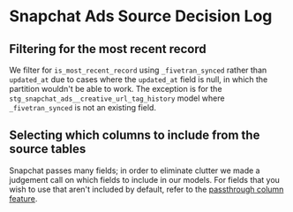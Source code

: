 # Snapchat Ads Source Decision Log
## Filtering for the most recent record 
We filter for `is_most_recent_record` using `_fivetran_synced` rather than `updated_at` due to cases where the `updated_at` field is null, in which the partition wouldn't be able to work. The exception is for the `stg_snapchat_ads__creative_url_tag_history` model where `_fivetran_synced` is not an existing field.

## Selecting which columns to include from the source tables
Snapchat passes many fields; in order to eliminate clutter we made a judgement call on which fields to include in our models. For fields that you wish to use that aren't included by default, refer to the [passthrough column feature](https://github.com/fivetran/dbt_snapchat_ads_source/blob/feature/v2_updates/README.md#passing-through-additional-metrics). 